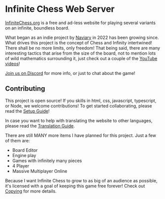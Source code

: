 # Infinite Chess Web Server #

[InfiniteChess.org](https://www.infinitechess.org) is a free and ad-less website for playing several variants on an infinite, boundless board.

What began as an indie project by [Naviary](https://www.youtube.com/@Naviary) in 2022 has been growing since. What drives this project is the concept of Chess and Infinity intertwined! There shall be no more limits, only freedom! That being said, there are many interesting tactics that arise from the size of the board, not to mention lots of wild mathematics surrounding it, just check out a couple of the [YouTube videos](https://www.youtube.com/@Naviary)!

[Join us on Discord](https://discord.gg/NFWFGZeNh5) for more info, or just to chat about the game!

## Contributing

This project is open source! If you skills in html, css, javascript, typescript, or Node, we welcome contributions! To get started collaborating, please read the [Setup Guide](./docs/SETUP.md)!

In case you want to help with translating the website to other languages, please read the [Translation Guide](./docs/TRANSLATIONS.md).

There are still MANY more items I have planned for this project. Just a few of them are:

- Board Editor
- Engine play
- Games with infinitely many pieces
- 4 Player
- Massive Multiplayer Online

Because I want Infinite Chess to grow to as big of an audience as possible, it's licensed with a goal of keeping this game free forever! Check out [Copying](./docs/COPYING.md) for more details.
